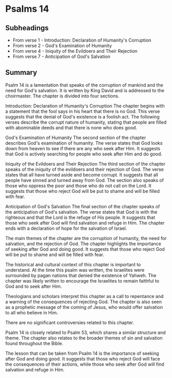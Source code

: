 # Psalms 14

## Subheadings

* From verse 1 - Introduction: Declaration of Humanity's Corruption
* From verse 2 - God's Examination of Humanity
* From verse 4 - Iniquity of the Evildoers and Their Rejection
* From verse 7 - Anticipation of God's Salvation

## Summary

Psalm 14 is a lamentation that speaks of the corruption of mankind and the need for God's salvation. It is written by King David and is addressed to the choirmaster. The chapter is divided into four sections.

Introduction: Declaration of Humanity's Corruption
The chapter begins with a statement that the fool says in his heart that there is no God. This verse suggests that the denial of God's existence is a foolish act. The following verses describe the corrupt nature of humanity, stating that people are filled with abominable deeds and that there is none who does good.

God's Examination of Humanity
The second section of the chapter describes God's examination of humanity. The verse states that God looks down from heaven to see if there are any who seek after Him. It suggests that God is actively searching for people who seek after Him and do good.

Iniquity of the Evildoers and Their Rejection
The third section of the chapter speaks of the iniquity of the evildoers and their rejection of God. The verse states that all have turned aside and become corrupt. It suggests that all people have sinned and turned away from God. The section also speaks of those who oppress the poor and those who do not call on the Lord. It suggests that those who reject God will be put to shame and will be filled with fear.

Anticipation of God's Salvation
The final section of the chapter speaks of the anticipation of God's salvation. The verse states that God is with the righteous and that the Lord is the refuge of His people. It suggests that those who seek after God will find salvation and refuge in Him. The chapter ends with a declaration of hope for the salvation of Israel.

The main themes of the chapter are the corruption of humanity, the need for salvation, and the rejection of God. The chapter highlights the importance of seeking after God and doing good. It suggests that those who reject God will be put to shame and will be filled with fear.

The historical and cultural context of this chapter is important to understand. At the time this psalm was written, the Israelites were surrounded by pagan nations that denied the existence of Yahweh. The chapter was likely written to encourage the Israelites to remain faithful to God and to seek after Him.

Theologians and scholars interpret this chapter as a call to repentance and a warning of the consequences of rejecting God. The chapter is also seen as a prophetic message of the coming of Jesus, who would offer salvation to all who believe in Him.

There are no significant controversies related to this chapter.

Psalm 14 is closely related to Psalm 53, which shares a similar structure and theme. The chapter also relates to the broader themes of sin and salvation found throughout the Bible.

The lesson that can be taken from Psalm 14 is the importance of seeking after God and doing good. It suggests that those who reject God will face the consequences of their actions, while those who seek after God will find salvation and refuge in Him.